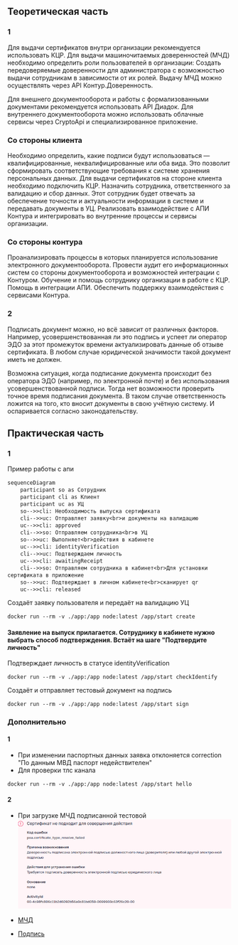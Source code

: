 

## Теоретическая часть

### 1

Для выдачи сертификатов внутри организации рекомендуется использовать КЦР.
Для выдачи машиночитаемых доверенностей (МЧД) необходимо определить роли пользователей в организации: Создать передоверяемые доверенности для администратора с возможностью выдачи сотрудникам в зависимости от их ролей. Выдачу МЧД можно осуществлять через API Контур.Доверенность.

Для внешнего документооборота и работы с формализованными документами рекомендуется использовать API Диадок. Для внутреннего документооборота можно использовать облачные сервисы через CryptoApi и специализированное приложение.


### Со стороны клиента
Необходимо определить, какие подписи будут использоваться — квалифицированные, неквалифицированные или оба вида. Это позволит сформировать соответствующие требования к системе хранения персональных данных.
Для выдачи сертификатов на стороне клиента необходимо подключить КЦР.
Назначить сотрудника, ответственного за валидацию и сбор данных. Этот сотрудник будет отвечать за обеспечение точности и актуальности информации в системе и передавать документы в УЦ. Реализовать взаимодействие с АПИ Контура и интегрировать во внутренние процессы и сервисы организации.


### Со стороны контура
Проанализировать процессы в которых планируется использование электронного документооборота. Провести аудит его информационных систем со стороны документооборота и возможностей интеграции с Контуром. 
Обучение и помощь сотруднику организации в работе с КЦР. Помощь в интеграции АПИ.
Обеспечить поддержку взаимодействия с сервисами Контура. 

### 2

Подписать документ можно, но всё зависит от различных факторов. Например, усовершенствованная ли это подпись и успеет ли оператор ЭДО за этот промежуток времени актуализировать данные об отзыве сертификата. В любом случае юридической значимости такой документ иметь не должен.

Возможна ситуация, когда подписание документа происходит без оператора ЭДО (например, по электронной почте) и без использования усовершенствованной подписи. Тогда нет возможности проверить точное время подписания документа. В таком случае ответственность ложится на того, кто вносит документы в свою учётную систему. И оспаривается согласно законодательству.


## Практическая часть


### 1
Пример работы с апи 

```mermaid
sequenceDiagram
    participant so as Сотрудник
    participant cli as Клиент
    participant uc as УЦ
    so-->>cli: Необходимость выпуска сертификата
    cli-->>uc: Отправляет заявку<br>и документы на валидацию 
    uc-->>cli: approved
    cli-->>so: Отправляем сотрудника<br>в УЦ
    so-->>uc: Выполняет<br>действия в кабинете
    uc-->>cli: identityVerification
    cli-->>uc: Подтверждаем личность 
    uc-->>cli: awaitingReceipt
    cli-->>so: Отправляем сотрудника в кабинет<br>Для установки сертификата в приложение
    so-->>uc: Подтверждает в личном кабинете<br>сканирует qr
    uc-->>cli: released
```

Создаёт заявку пользователя и передаёт на валидацию УЦ
```
docker run --rm -v ./app:/app node:latest /app/start create
```

#### Заявление на выпуск прилагается. Сотруднику в кабинете нужно выбрать способ подтверждения. Встаёт на шаге "Подтвердите личность"

Подтверждает личность в статусе identityVerification
```
docker run --rm -v ./app:/app node:latest /app/start checkIdentify
```

Создаёт и отправляет тестовый документ на подпись 
```
docker run --rm -v ./app:/app node:latest /app/start sign
```
### Дополнительно 
#### 1

- При изменении паспортных данных заявка отклоняется correction "По данным МВД паспорт недействителен"
- Для проверки тлс канала 

```
docker run --rm -v ./app:/app node:latest /app/start hello
```

#### 2

- При загрузке МЧД подписанной тестовой 
![Ответ ФНС](images/fnsresponse.png)

- [МЧД](/app/testmhd.xml)
- [Подпись](/app/signature.der.sig)


